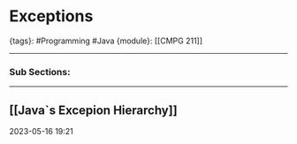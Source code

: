 # Exceptions
{tags}: #Programming #Java 
{module}: [[CMPG 211]]

--- 
### Sub Sections:
---
[[Java`s Excepion Hierarchy]]
--- 
2023-05-16
19:21
